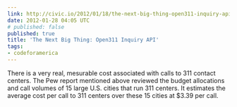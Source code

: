 ```yaml
---
link: http://civic.io/2012/01/18/the-next-big-thing-open311-inquiry-api/
date: 2012-01-28 04:05 UTC
# published: false
published: true
title: 'The Next Big Thing: Open311 Inquiry API'
tags:
- codeforamerica
---
```


There is a very real, mesurable cost associated with calls to 311 contact centers. The Pew report mentioned above reviewed the budget allocations and call volumes of 15 large U.S. cities that run 311 centers. It estimates the average cost per call to 311 centers over these 15 cities at $3.39 per call.
